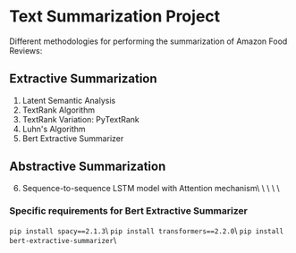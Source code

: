 # Text Summarization Project
Different methodologies for performing the summarization of Amazon Food Reviews:
## Extractive Summarization
1. Latent Semantic Analysis
2. TextRank Algorithm
3. TextRank Variation: PyTextRank
4. Luhn's Algorithm
5. Bert Extractive Summarizer
## Abstractive Summarization
6. Sequence-to-sequence LSTM model with Attention mechanism\\
\\
\\
\\
\\
### Specific requirements for Bert Extractive Summarizer
`pip install spacy==2.1.3`\\
`pip install transformers==2.2.0`\\
`pip install bert-extractive-summarizer`\\

